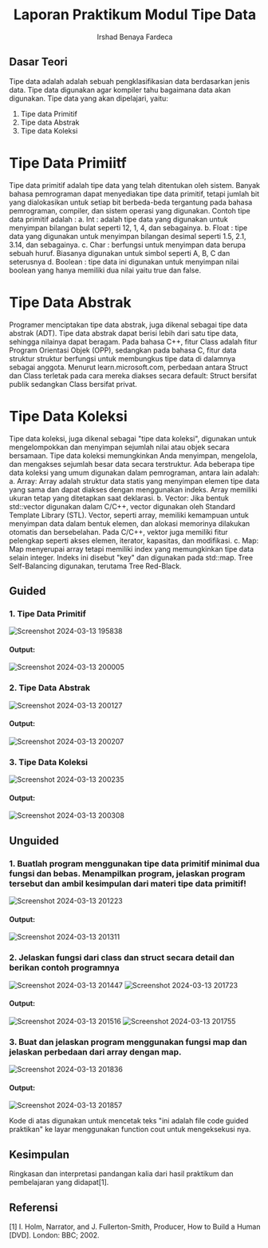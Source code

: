 # <h1 align="center">Laporan Praktikum Modul Tipe Data</h1>
<p align="center">Irshad Benaya Fardeca</p>

## Dasar Teori

Tipe data adalah adalah sebuah pengklasifikasian data berdasarkan jenis data. Tipe data digunakan agar kompiler tahu bagaimana data akan digunakan. Tipe data yang akan dipelajari, yaitu:
1. Tipe data Primitif
2. Tipe data Abstrak
3. Tipe data Koleksi

# Tipe Data Primiitf
Tipe data primitif adalah tipe data yang telah ditentukan oleh sistem. Banyak bahasa pemrograman dapat menyediakan tipe data primitif, tetapi jumlah bit yang dialokasikan untuk setiap bit berbeda-beda tergantung pada bahasa pemrograman, compiler, dan sistem operasi yang digunakan. Contoh tipe data primitif
adalah :
a. Int : adalah tipe data yang digunakan untuk menyimpan bilangan bulat
seperti 12, 1, 4, dan sebagainya.
b. Float : tipe data yang digunakan untuk menyimpan bilangan desimal
seperti 1.5, 2.1, 3.14, dan sebagainya.
c. Char : berfungsi untuk menyimpan data berupa sebuah huruf. Biasanya
digunakan untuk simbol seperti A, B, C dan seterusnya
d. Boolean : tipe data ini digunakan untuk menyimpan nilai boolean yang
hanya memiliki dua nilai yaitu true dan false.

# Tipe Data Abstrak
Programer menciptakan tipe data abstrak, juga dikenal sebagai tipe data abstrak (ADT). Tipe data abstrak dapat berisi lebih dari satu tipe data, sehingga nilainya dapat beragam. Pada bahasa C++, fitur Class adalah fitur Program Orientasi Objek (OPP), sedangkan pada bahasa C, fitur data struktur struktur berfungsi untuk membungkus tipe data di dalamnya sebagai anggota. Menurut learn.microsoft.com, perbedaan antara Struct dan Class terletak pada cara mereka diakses secara default: Struct bersifat publik sedangkan Class bersifat privat.

# Tipe Data Koleksi
Tipe data koleksi, juga dikenal sebagai "tipe data koleksi", digunakan untuk mengelompokkan dan menyimpan sejumlah nilai atau objek secara bersamaan. Tipe data koleksi memungkinkan Anda menyimpan, mengelola, dan mengakses sejumlah besar data secara terstruktur. Ada beberapa tipe data koleksi yang umum
digunakan dalam pemrograman, antara lain adalah:
a. Array: Array adalah struktur data statis yang menyimpan elemen tipe data yang sama dan dapat diakses dengan menggunakan indeks. Array memiliki ukuran tetap yang ditetapkan saat deklarasi.
b. Vector: Jika bentuk std::vector digunakan dalam C/C++, vector digunakan oleh Standard Template Library (STL). Vector, seperti array, memiliki kemampuan untuk menyimpan data dalam bentuk elemen, dan alokasi memorinya dilakukan otomatis dan bersebelahan. Pada C/C++, vektor juga memiliki fitur pelengkap seperti akses elemen, iterator, kapasitas, dan modifikasi.
c. Map: Map menyerupai array tetapi memiliki index yang memungkinkan tipe data selain integer. Indeks ini disebut "key" dan digunakan pada std::map. Tree Self-Balancing digunakan, terutama Tree Red-Black.

## Guided 

### 1. Tipe Data Primitif
![Screenshot 2024-03-13 195838](https://github.com/Cryoschr/Struktur-Data-Assigment/assets/161663646/ed78b313-4ec7-4d3d-872b-93375c8acecb)

#### Output:
![Screenshot 2024-03-13 200005](https://github.com/Cryoschr/Struktur-Data-Assigment/assets/161663646/cb78ac7c-1f02-4e21-9df3-0dcbaa548705)

### 2. Tipe Data Abstrak
![Screenshot 2024-03-13 200127](https://github.com/Cryoschr/Struktur-Data-Assigment/assets/161663646/5507d3d7-e4b3-4a54-80e0-d04da49421cc)

#### Output:
![Screenshot 2024-03-13 200207](https://github.com/Cryoschr/Struktur-Data-Assigment/assets/161663646/b384c6e6-cf9b-46f6-b4b4-14e107a6799e)

### 3. Tipe Data Koleksi
![Screenshot 2024-03-13 200235](https://github.com/Cryoschr/Struktur-Data-Assigment/assets/161663646/b3fd81df-8fbf-4add-8a18-38c636acaa17)

#### Output:
![Screenshot 2024-03-13 200308](https://github.com/Cryoschr/Struktur-Data-Assigment/assets/161663646/2bb029c8-7831-40c3-a74c-d9bc3eb98fff)


## Unguided 

### 1. Buatlah program menggunakan tipe data primitif minimal dua fungsi dan bebas. Menampilkan program, jelaskan program tersebut dan ambil kesimpulan dari materi tipe data primitif!
![Screenshot 2024-03-13 201223](https://github.com/Cryoschr/Struktur-Data-Assigment/assets/161663646/aff30260-17fd-45ca-964f-c9f6dbe37507)

#### Output:
![Screenshot 2024-03-13 201311](https://github.com/Cryoschr/Struktur-Data-Assigment/assets/161663646/27c0b3c0-82b5-4912-864f-67071346b61f)

### 2. Jelaskan fungsi dari class dan struct secara detail dan berikan contoh programnya
![Screenshot 2024-03-13 201447](https://github.com/Cryoschr/Struktur-Data-Assigment/assets/161663646/1128b966-f496-488f-b19b-56cc9dd3f57a)
![Screenshot 2024-03-13 201723](https://github.com/Cryoschr/Struktur-Data-Assigment/assets/161663646/3aa27c19-6ebb-4fa3-a7c7-4e2b0ecaeefb)

#### Output:
![Screenshot 2024-03-13 201516](https://github.com/Cryoschr/Struktur-Data-Assigment/assets/161663646/74fb0666-eed7-47ce-b0f2-3cb8dc9aa649)
![Screenshot 2024-03-13 201755](https://github.com/Cryoschr/Struktur-Data-Assigment/assets/161663646/70a6d0c6-bc4d-4cd0-bd09-f26212b10132)

### 3. Buat dan jelaskan program menggunakan fungsi map dan jelaskan perbedaan dari array dengan map.
![Screenshot 2024-03-13 201836](https://github.com/Cryoschr/Struktur-Data-Assigment/assets/161663646/8986318c-73f1-434f-8bc4-18bcac9a7941)

#### Output:
![Screenshot 2024-03-13 201857](https://github.com/Cryoschr/Struktur-Data-Assigment/assets/161663646/291307ba-c309-488a-ad04-ce714b1891d7)

Kode di atas digunakan untuk mencetak teks "ini adalah file code guided praktikan" ke layar menggunakan function cout untuk mengeksekusi nya.

## Kesimpulan
Ringkasan dan interpretasi pandangan kalia dari hasil praktikum dan pembelajaran yang didapat[1].

## Referensi
[1] I. Holm, Narrator, and J. Fullerton-Smith, Producer, How to Build a Human [DVD]. London: BBC; 2002.
